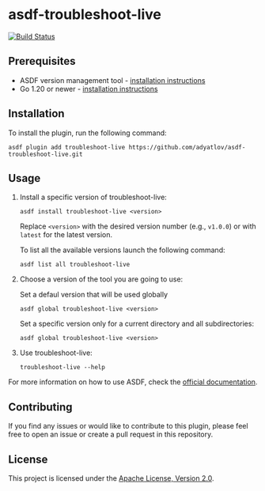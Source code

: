 # asdf-troubleshoot-live

[![Build Status](https://app.travis-ci.com/adyatlov/asdf-troubleshoot-live.svg?branch=main)](https://app.travis-ci.com/adyatlov/asdf-troubleshoot-live)

## Prerequisites

- ASDF version management tool - [installation instructions](https://asdf-vm.com/guide/getting-started.html)
- Go 1.20 or newer - [installation instructions](https://golang.org/doc/install)

## Installation

To install the plugin, run the following command:

```
asdf plugin add troubleshoot-live https://github.com/adyatlov/asdf-troubleshoot-live.git
```

## Usage

1. Install a specific version of troubleshoot-live:

   ```
   asdf install troubleshoot-live <version>
   ```

   Replace `<version>` with the desired version number (e.g., `v1.0.0`) or with `latest` for the latest version.

   To list all the available versions launch the following command:

   ```
   asdf list all troubleshoot-live
   ```

1. Choose a version of the tool you are going to use:

   Set a defaul version that will be used globally

   ```
   asdf global troubleshoot-live <version>
   ```

   Set a specific version only for a current directory and all subdirectories:

   ```
   asdf global troubleshoot-live <version>
   ```

1. Use troubleshoot-live:

   ```
   troubleshoot-live --help
   ```

For more information on how to use ASDF, check the [official documentation](https://asdf-vm.com/#/core-commands).

## Contributing

If you find any issues or would like to contribute to this plugin, please feel free to open an issue or create a pull request in this repository.

## License

This project is licensed under the [Apache License, Version 2.0](LICENSE).
